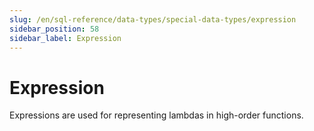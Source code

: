 ```yaml
---
slug: /en/sql-reference/data-types/special-data-types/expression
sidebar_position: 58
sidebar_label: Expression
---
```


# Expression

Expressions are used for representing lambdas in high-order functions.
